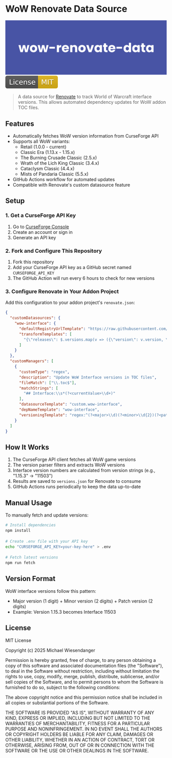 # WoW Renovate Data Source


![](./docs/wow_renovate_data.png)
![](docs/license_badge.svg)

> A data source for [Renovate](https://docs.renovatebot.com/) to track World of Warcraft interface versions. This allows automated dependency updates for WoW addon TOC files.

## Features

- Automatically fetches WoW version information from CurseForge API
- Supports all WoW variants:
  - Retail (1.0.0 - current)
  - Classic Era (1.13.x - 1.15.x)
  - The Burning Crusade Classic (2.5.x)
  - Wrath of the Lich King Classic (3.4.x)
  - Cataclysm Classic (4.4.x)
  - Mists of Pandaria Classic (5.5.x)
- GitHub Actions workflow for automated updates
- Compatible with Renovate's custom datasource feature

## Setup

### 1. Get a CurseForge API Key

1. Go to [CurseForge Console](https://console.curseforge.com/)
2. Create an account or sign in
3. Generate an API key

### 2. Fork and Configure This Repository

1. Fork this repository
2. Add your CurseForge API key as a GitHub secret named `CURSEFORGE_API_KEY`
3. The GitHub Action will run every 6 hours to check for new versions

### 3. Configure Renovate in Your Addon Project

Add this configuration to your addon project's `renovate.json`:

```json
{
  "customDatasources": {
    "wow-interface": {
      "defaultRegistryUrlTemplate": "https://raw.githubusercontent.com/ragedunicorn/wow-renovate-data/master/versions.json",
      "transformTemplates": [
        "{\"releases\": $.versions.map(v => ({\"version\": v.version, \"releaseTimestamp\": $.lastUpdated}))}"
      ]
    }
  },
  "customManagers": [
    {
      "customType": "regex",
      "description": "Update WoW Interface versions in TOC files",
      "fileMatch": ["\\.toc$"],
      "matchStrings": [
        "## Interface:\\s*(?<currentValue>\\d+)"
      ],
      "datasourceTemplate": "custom.wow-interface",
      "depNameTemplate": "wow-interface",
      "versioningTemplate": "regex:^(?<major>\\d)(?<minor>\\d{2})(?<patch>\\d{2})$"
    }
  ]
}
```

## How It Works

1. The CurseForge API client fetches all WoW game versions
2. The version parser filters and extracts WoW versions
3. Interface version numbers are calculated from version strings (e.g., "1.15.3" → "11503")
4. Results are saved to `versions.json` for Renovate to consume
5. GitHub Actions runs periodically to keep the data up-to-date

## Manual Usage

To manually fetch and update versions:

```bash
# Install dependencies
npm install

# Create .env file with your API key
echo "CURSEFORGE_API_KEY=your-key-here" > .env

# Fetch latest versions
npm run fetch
```

## Version Format

WoW interface versions follow this pattern:
- Major version (1 digit) + Minor version (2 digits) + Patch version (2 digits)
- Example: Version 1.15.3 becomes Interface 11503

## License

MIT License

Copyright (c) 2025 Michael Wiesendanger

Permission is hereby granted, free of charge, to any person obtaining
a copy of this software and associated documentation files (the
"Software"), to deal in the Software without restriction, including
without limitation the rights to use, copy, modify, merge, publish,
distribute, sublicense, and/or sell copies of the Software, and to
permit persons to whom the Software is furnished to do so, subject to
the following conditions:

The above copyright notice and this permission notice shall be
included in all copies or substantial portions of the Software.

THE SOFTWARE IS PROVIDED "AS IS", WITHOUT WARRANTY OF ANY KIND,
EXPRESS OR IMPLIED, INCLUDING BUT NOT LIMITED TO THE WARRANTIES OF
MERCHANTABILITY, FITNESS FOR A PARTICULAR PURPOSE AND
NONINFRINGEMENT. IN NO EVENT SHALL THE AUTHORS OR COPYRIGHT HOLDERS BE
LIABLE FOR ANY CLAIM, DAMAGES OR OTHER LIABILITY, WHETHER IN AN ACTION
OF CONTRACT, TORT OR OTHERWISE, ARISING FROM, OUT OF OR IN CONNECTION
WITH THE SOFTWARE OR THE USE OR OTHER DEALINGS IN THE SOFTWARE.
